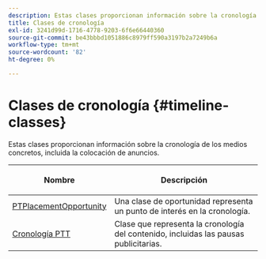```yaml
---
description: Estas clases proporcionan información sobre la cronología de los medios concretos, incluida la colocación de anuncios.
title: Clases de cronología
exl-id: 3241d99d-1716-4778-9203-6f6e66440360
source-git-commit: be43bbbd1051886c8979ff590a3197b2a7249b6a
workflow-type: tm+mt
source-wordcount: '82'
ht-degree: 0%

---
```


# Clases de cronología {#timeline-classes}

Estas clases proporcionan información sobre la cronología de los medios concretos, incluida la colocación de anuncios.

<table frame="all" colsep="1" rowsep="1" id="table_6752E908BA6546549619994A3F7D5F87"> 
 <thead> 
  <tr rowsep="1"> 
   <th colname="1" class="entry"><b>Nombre</b></th> 
   <th colname="2" class="entry"> <p><b>Descripción</b></p> </th> 
  </tr> 
 </thead>
 <tbody> 
  <tr rowsep="1"> 
   <td colname="1"> <a href="https://help.adobe.com/en_US/primetime/api/psdk/appledoc/Classes/PTPlacementOpportunity.html" format="html" scope="external"> PTPlacementOpportunity</a> </td> 
   <td colname="2"> Una clase de oportunidad representa un punto de interés en la cronología. </td> 
  </tr> 
  <tr rowsep="1"> 
   <td colname="1"><a href="https://help.adobe.com/en_US/primetime/api/psdk/appledoc/Classes/PTTimeline.html" format="html" scope="external"> Cronología PTT</a> </td> 
   <td colname="2"> Clase que representa la cronología del contenido, incluidas las pausas publicitarias. </td> 
  </tr> 
 </tbody> 
</table>
